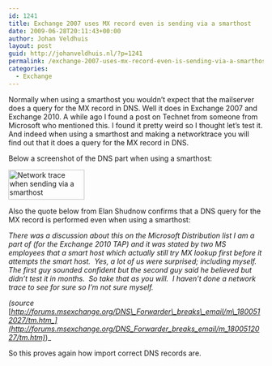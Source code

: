 ```yaml
---
id: 1241
title: Exchange 2007 uses MX record even is sending via a smarthost
date: 2009-06-28T20:11:43+00:00
author: Johan Veldhuis
layout: post
guid: http://johanveldhuis.nl/?p=1241
permalink: /exchange-2007-uses-mx-record-even-is-sending-via-a-smarthostexchange-2007-gebruikt-een-mx-record-zelf-bij-het-verzenden-via-een-smarthost/
categories:
  - Exchange
---
```

Normally when using a smarthost you wouldn&#8217;t expect that the mailserver does a query for the MX record in DNS. Well it does in Exchange 2007 and Exchange 2010. A while ago I found a post on Technet from someone from Microsoft who mentioned this. I found it pretty weird so I thought let&#8217;s test it. And indeed when using a smarthost and making a networktrace you will find out that it does a query for the MX record in DNS.

Below a screenshot of the DNS part when using a smarthost:

[<img class="alignnone size-thumbnail wp-image-1242" title="Network trace when sending via a smarthost" src="https://i0.wp.com/johanveldhuis.nl/wp-content/uploads/2009/06/mx-150x59.jpg?resize=150%2C59" alt="Network trace when sending via a smarthost" width="150" height="59" srcset="https://i2.wp.com/johanveldhuis.nl/wp-content/uploads/2009/06/mx.jpg?resize=150%2C59&ssl=1 150w, https://i2.wp.com/johanveldhuis.nl/wp-content/uploads/2009/06/mx.jpg?zoom=2&resize=150%2C59&ssl=1 300w, https://i2.wp.com/johanveldhuis.nl/wp-content/uploads/2009/06/mx.jpg?zoom=3&resize=150%2C59&ssl=1 450w" sizes="(max-width: 150px) 100vw, 150px" data-recalc-dims="1" />](https://i2.wp.com/johanveldhuis.nl/wp-content/uploads/2009/06/mx.jpg)

Also the quote below from Elan Shudnow confirms that a DNS query for the MX record is performed even when using a smarthost:

_There was a discussion about this on the Microsoft Distribution list I am a part of (for the Exchange 2010 TAP) and it was stated by two MS employees that a smart host which actually still try MX lookup first before it attempts the smart host.  Yes, a lot of us were surprised; including myself. The first guy sounded confident but the second guy said he believed but didn&#8217;t test it in months.  So take that as you will.  I haven&#8217;t done a network trace to see for sure so I&#8217;m not sure myself._

_(source_ [_http://forums.msexchange.org/DNS\_Forwarder\_breaks\_email/m\_1800512027/tm.htm_](http://forums.msexchange.org/DNS_Forwarder_breaks_email/m_1800512027/tm.htm)_)_

So this proves again how import correct DNS records are.<!-- <<< -->